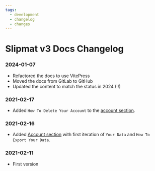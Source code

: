 ```yaml
---
tags:
  - development
  - changelog
  - changes
---
```


# Slipmat v3 Docs Changelog

### 2024-01-07

- Refactored the docs to use VitePress
- Moved the docs from GitLab to GitHub
- Updated the content to match the status in 2024 (!!)

### 2021-02-17

- Added `How To Delete Your Account` to the [account section](/guides/account/).

### 2021-02-16

- Added [Account section](/guides/account/) with first iteration of `Your Data` and `How To Export Your Data`.

### 2021-02-11

- First version
